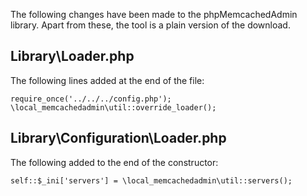 The following changes have been made to the phpMemcachedAdmin library. Apart from these, the tool is a plain version of the download.

## Library\\Loader.php

The following lines added at the end of the file:

    require_once('../../../config.php');
    \local_memcachedadmin\util::override_loader();


## Library\\Configuration\\Loader.php

The following added to the end of the constructor:

    self::$_ini['servers'] = \local_memcachedadmin\util::servers();
